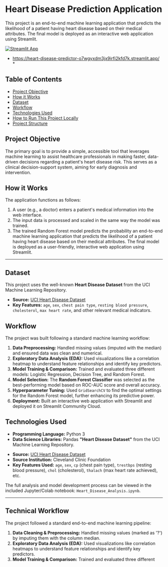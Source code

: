 # Heart Disease Prediction Application

This project is an end-to-end machine learning application that predicts the likelihood of a patient having heart disease based on their medical attributes. The final model is deployed as an interactive web application using Streamlit.

[![Streamlit App](https://static.streamlit.io/badges/streamlit_badge_black_white.svg)](https://your-app-url.streamlit.app) 
* https://heart-disease-predictor-o7wgyxdm3jx9irfi2kfd7k.streamlit.app/ *


## Table of Contents
- [Project Objective](#project-objective)
- [How it Works](#how-it-works)
- [Dataset](#dataset)
- [Workflow](#workflow)
- [Technologies Used](#technologies-used)
- [How to Run This Project Locally](#how-to-run-this-project-locally)
- [Project Structure](#project-structure)

## Project Objective
The primary goal is to provide a simple, accessible tool that leverages machine learning to assist healthcare professionals in making faster, data-driven decisions regarding a patient's heart disease risk. This serves as a clinical decision-support system, aiming for early diagnosis and intervention.

##  How it Works
The application functions as follows:
1.  A user (e.g., a doctor) enters a patient's medical information into the web interface.
2.  The input data is processed and scaled in the same way the model was trained.
3.  The trained Random Forest model predicts the probability an end-to-end machine learning application that predicts the likelihood of a patient having heart disease based on their medical attributes. The final model is deployed as a user-friendly, interactive web application using Streamlit.


---


##  Dataset
This project uses the well-known **Heart Disease Dataset** from the UCI Machine Learning Repository.
- **Source:** [UCI Heart Disease Dataset](https://archive.ics.uci.edu/dataset/45/heart+disease)
- **Key Features:** `age`, `sex`, `chest pain type`, `resting blood pressure`, `cholesterol`, `max heart rate`, and other relevant medical indicators.

##  Workflow
The project was built following a standard machine learning workflow:
1.  **Data Preprocessing:** Handled missing values (imputed with the median) and ensured data was clean and numerical.
2.  **Exploratory Data Analysis (EDA):** Used visualizations like a correlation heatmap to understand feature relationships and identify key predictors.
3.  **Model Training & Comparison:** Trained and evaluated three different models: Logistic Regression, Decision Tree, and Random Forest.
4.  **Model Selection:** The **Random Forest Classifier** was selected as the best-performing model based on ROC-AUC score and overall accuracy.
5.  **Hyperparameter Tuning:** Used `GridSearchCV` to find the optimal settings for the Random Forest model, further enhancing its predictive power.
6.  **Deployment:** Built an interactive web application with Streamlit and deployed it on Streamlit Community Cloud.

##  Technologies Used
- **Programming Language:** Python 3
- **Data Science Libraries:** Pandas **"Heart Disease Dataset"** from the UCI Machine Learning Repository.

*   **Source:** [UCI Heart Disease Dataset](https://archive.ics.uci.edu/dataset/45/heart+disease)
*   **Source Institution:** Cleveland Clinic Foundation
*   **Key Features Used:** `age`, `sex`, `cp` (chest pain type), `trestbps` (resting blood pressure), `chol` (cholesterol), `thalach` (max heart rate achieved), etc.

The full analysis and model development process can be viewed in the included Jupyter/Colab notebook: `Heart_Disease_Analysis.ipynb`.

---

## Technical Workflow

The project followed a standard end-to-end machine learning pipeline:

1.  **Data Cleaning & Preprocessing:** Handled missing values (marked as '?') by imputing them with the column median.
2.  **Exploratory Data Analysis (EDA):** Used visualizations like correlation heatmaps to understand feature relationships and identify key predictors.
3.  **Model Training & Comparison:** Trained and evaluated three different
